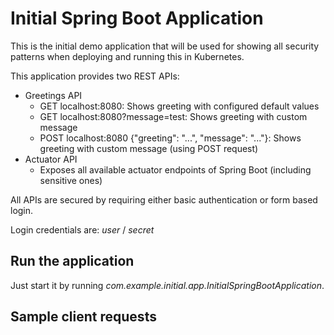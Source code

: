 # Initial Spring Boot Application

This is the initial demo application that will be used for showing
all security patterns when deploying and running this in Kubernetes.

This application provides two REST APIs:

* Greetings API
  * GET localhost:8080: Shows greeting with configured default values
  * GET localhost:8080?message=test: Shows greeting with custom message
  * POST localhost:8080 {"greeting": "...", "message": "..."}: Shows greeting with custom message (using POST request)
* Actuator API
  * Exposes all available actuator endpoints of Spring Boot (including sensitive ones)
  
All APIs are secured by requiring either basic authentication or form based login.

Login credentials are: _user_ / _secret_  
  
## Run the application

Just start it by running _com.example.initial.app.InitialSpringBootApplication_.

## Sample client requests


